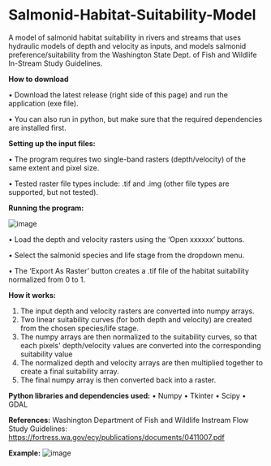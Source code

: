 # Salmonid-Habitat-Suitability-Model
A model of salmonid habitat suitability in rivers and streams that uses hydraulic models of depth and velocity as inputs, and models salmonid preference/suitability from the Washington State Dept. of Fish and Wildlife In-Stream Study Guidelines.

**How to download**

  •	Download the latest release (right side of this page) and run the application (exe file).
  
  •	You can also run in python, but make sure that the required dependencies are installed first.

**Setting up the input files:**

  •	The program requires two single-band rasters (depth/velocity) of the same extent and pixel size.
  
  •	Tested raster file types include: .tif and .img (other file types are supported, but not tested).

**Running the program:**

![image](https://user-images.githubusercontent.com/60400139/147862003-96990676-d256-42db-b8c8-c409d52838d1.png)

  •	Load the depth and velocity rasters using the ‘Open xxxxxx’ buttons.
  
  •	Select the salmonid species and life stage from the dropdown menu.
     
  •	The ‘Export As Raster’ button creates a .tif file of the habitat suitability normalized from 0 to 1.
      
**How it works:**
  1.	The input depth and velocity rasters are converted into numpy arrays.
  2.	Two linear suitability curves (for both depth and velocity) are created from the chosen species/life stage.
  3.	The numpy arrays are then normalized to the suitability curves, so that each pixels' depth/velocity values are converted into the corresponding suitability value 
  4.	The normalized depth and velocity arrays are then multiplied together to create a final suitability array.
  5.	The final numpy array is then converted back into a raster.
  
**Python libraries and dependencies used:**
  •	Numpy
  •	Tkinter
  •	Scipy
  •	GDAL
  
**References:**
Washington Department of Fish and Wildlife Instream Flow Study Guidelines:
	https://fortress.wa.gov/ecy/publications/documents/0411007.pdf

**Example:**
![image](https://user-images.githubusercontent.com/60400139/147166605-64fb6e36-b34c-43fa-84ef-ad5efeb1c689.png)

